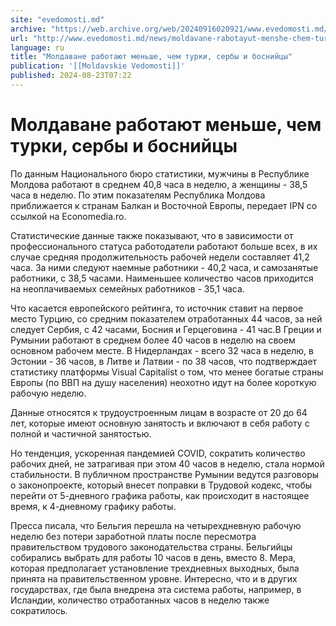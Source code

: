 ```yaml
---
site: "evedomosti.md"
archive: "https://web.archive.org/web/20240916020921/www.evedomosti.md/news/moldavane-rabotayut-menshe-chem-turki-serby-i-bosnijcy"
url: "http://www.evedomosti.md/news/moldavane-rabotayut-menshe-chem-turki-serby-i-bosnijcy"
language: ru
title: "Молдаване работают меньше, чем турки, сербы и боснийцы"
publication: '[[Moldavskie Vedomosti]]'
published: 2024-08-23T07:22
---
```


# Молдаване работают меньше, чем турки, сербы и боснийцы

По данным Национального бюро статистики, мужчины в Республике Молдова работают в среднем 40,8 часа в неделю, а женщины - 38,5 часа в неделю. По этим показателям Республика Молдова приближается к странам Балкан и Восточной Европы, передает IPN со ссылкой на Economedia.ro.

Статистические данные также показывают, что в зависимости от профессионального статуса работодатели работают больше всех, в их случае средняя продолжительность рабочей недели составляет 41,2 часа. За ними следуют наемные работники - 40,2 часа, и самозанятые работники, с 38,5 часами. Наименьшее количество часов приходится на неоплачиваемых семейных работников - 35,1 часа.

Что касается европейского рейтинга, то источник ставит на первое место Турцию, со средним показателем отработанных 44 часов, за ней следует Сербия, с 42 часами, Босния и Герцеговина - 41 час.В Греции и Румынии работают в среднем более 40 часов в неделю на своем основном рабочем месте. В Нидерландах - всего 32 часа в неделю, в Эстонии - 36 часов, в Литве и Латвии - по 38 часов, что подтверждает статистику платформы Visual Capitalist о том, что менее богатые страны Европы (по ВВП на душу населения) неохотно идут на более короткую рабочую неделю.

Данные относятся к трудоустроенным лицам в возрасте от 20 до 64 лет, которые имеют основную занятость и включают в себя работу с полной и частичной занятостью.

Но тенденция, ускоренная пандемией COVID, сократить количество рабочих дней, не затрагивая при этом 40 часов в неделю, стала нормой стабильности. В публичном пространстве Румынии ведутся разговоры о законопроекте, который внесет поправки в Трудовой кодекс, чтобы перейти от 5-дневного графика работы, как происходит в настоящее время, к 4-дневному графику работы.

Пресса писала, что Бельгия перешла на четырехдневную рабочую неделю без потери заработной платы после пересмотра правительством трудового законодательства страны. Бельгийцы собирались выбрать для работы 10 часов в день, вместо 8. Мера, которая предполагает установление трехдневных выходных, была принята на правительственном уровне. Интересно, что и в других государствах, где была внедрена эта система работы, например, в Исландии, количество отработанных часов в неделю также сократилось.